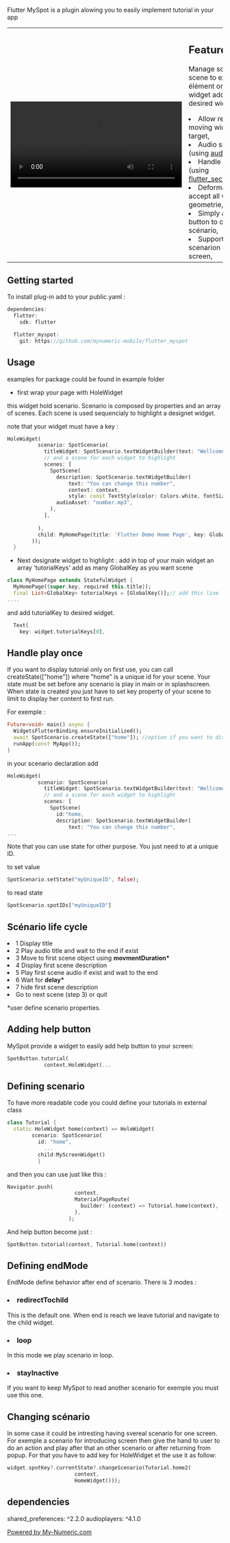 Flutter MySpot is a plugin alowing you to easily implement tutorial in your app

<table><tr><td><div align="center">
  <video  controls autoplay src="https://github.com/mynumeric-mobile/flutter_spot/assets/60822263/677de86d-3368-4e3e-af2d-d4ce50375abc" width="400" />
</div></td><td><h2>Features</h2>

Manage scenario with scene to explain élément on your flutter widget adding key to desired widget

<li>Allow reponsive and moving widget as target,</li>
<li>Audio support (using <a href="https://pub.dev/packages/audioplayers">audioplayer</a>),</li>
<li>Handle play once (using <a href="https://pub.dev/packages/flutter_secure_storage">flutter_secure_storage)</a>,</li>
<li>Deformable spot to accept all widget geometrie,</li>
<li>Simply add help button to call your scénario,</li>
<li>Support multiple scenarion on one screen,</li>
</td></tr></table>



## Getting started

To install plug-in add to your public.yaml :
```dart
dependencies:
  flutter:
    sdk: flutter

  flutter_myspot:
    git: https://github.com/mynumeric-mobile/flutter_myspot
```

## Usage

examples for package could be found in example folder

- first wrap your page with HoleWidget

this widget hold scenario. Scenario is composed by properties and an array of scenes. Each scene is used sequencialy to highlight a designet widget.

note that your widget must have a key :

```dart
HoleWidget(
          scenario: SpotScenario(
            titleWidget: SpotScenario.textWidgetBuilder(text: "Wellcome to our tutorial", context: context),
            // and a scene for each widget to highlight
            scenes: [
              SpotScene(
                description: SpotScenario.textWidgetBuilder(
                    text: "You can change this number",
                    context: context,
                    style: const TextStyle(color: Colors.white, fontSize: 20)),
                audioAsset: "number.mp3",
              ),
            ],
            
          ),
          child: MyHomePage(title: 'Flutter Demo Home Page', key: GlobalKey()),
        ));
  }
```
- Next designate widget to highlight :
  add in top of your main widget an array 'tutorialKeys' add as many GlobalKey as you want scene
  
```dart
class MyHomePage extends StatefulWidget {
  MyHomePage({super.key, required this.title});
  final List<GlobalKey> tutorialKeys = [GlobalKey()];// add this line
....
```

  and add tutorialKey to desired widget.

```dart
  Text(
    key: widget.tutorialKeys[0],
```

<h2>Handle play once</h2>

If you want to display tutorial only on first use, you can call createState(["home"]) where "home" is a unique id for your scene. Your state must be set before any scenario is play in main or in splashscreen. When state is created you just have to set key property of your scene to limit to display her content to first run.

For exemple :

```dart
Future<void> main() async {
  WidgetsFlutterBinding.ensureInitialized();
  await SpotScenario.createState(["home"]); //option if you want to display only once
  runApp(const MyApp());
}
```

in your scenario declaration add

```dart
HoleWidget(
          scenario: SpotScenario(
            titleWidget: SpotScenario.textWidgetBuilder(text: "Wellcome to our tutorial", context: context),
            // and a scene for each widget to highlight
            scenes: [
              SpotScene(
                id:"home,
                description: SpotScenario.textWidgetBuilder(
                    text: "You can change this number",
...
```

Note that you can use state for other purpose. You just need to at a unique ID.

to set value
```dart
SpotScenario.setState("myUniqueID", false);
```
to read state 
```dart
SpotScenario.spotIDs["myUniqueID"]
```
<h2>Scénario life cycle</h2>

<li>1 Display title</li>
<li>2 Play audio title and wait to the end if exist</li>
<li>3 Move to first scene object using <b>movmentDuration*</b></li>
<li>4 Display first scene description</li>
<li>5 Play first scene audio if exist and wait to the end</li>
<li>6 Wait for <b>delay*</b></li>
<li>7 hide first scene description</li>
<li>Go to next scene (step 3) or quit</li>

*user define scenario properties.

<h2>Adding help button</h2>

MySpot provide a widget to easily add help button to your screen:

```dart
SpotButton.tutorial(
            context,HoleWidget(...
```
<h2>Defining scenario</h2>

To have more readable code you could define your tutorials in external class
```dart
class Tutorial {
  static HoleWidget home(context) => HoleWidget(
        scenario: SpotScenario(
          id: "home",
            ...
          child:MyScreenWidget()
          }
```

and then you can use just like this :

```dart
Navigator.push(
                      context,
                      MaterialPageRoute(
                        builder: (context) => Tutorial.home(context),
                      ),
                    );
```
And help button become just :

```dart
SpotButton.tutorial(context, Tutorial.home(context))
```

<h2>Defining endMode</h2>

EndMode define behavior after end of scenario. There is 3 modes :

<h3><li>redirectTochild</li></h3>
This is the default one. When end is reach we leave tutorial and navigate to the child widget.
<h3><li>loop</li></h3>
In this mode we play scenario in loop.
<h3><li>stayInactive</li></h3>
If you want to keep MySpot to read another scenario for exemple you must use this one.

<h2>Changing scénario</h2>

In some case it could be intresting having svereal scenario for one screen. For exemple a scenario for introducing screen then give the hand to user to do an action and play after that an other scenario or after returning from popup. For that you have to add key for HoleWidget et the use it as follow:

```dart
widget.spotKey?.currentState?.changeScenario(Tutorial.home2(
                      context,
                      HomeWidget()));
```                   
## dependencies

  shared_preferences: ^2.2.0
  audioplayers: ^4.1.0

<a href="https://my-numeric.com">Powered by My-Numeric.com</a>
